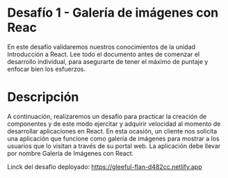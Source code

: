 # Desafío 1 - Galería de imágenes con Reac

En este desafío validaremos nuestros conocimientos de la unidad Introducción a React.
Lee todo el documento antes de comenzar el desarrollo individual, para asegurarte de tener
el máximo de puntaje y enfocar bien los esfuerzos.

# Descripción

A continuación, realizaremos un desafío para practicar la creación de componentes y de
este modo ejercitar y adquirir velocidad al momento de desarrollar aplicaciones en React. En
esta ocasión, un cliente nos solicita una aplicación que funcione como galería de imágenes
para mostrar a los usuarios que lo visitan a través de su portal web. La aplicación debe llevar
por nombre Galería de Imágenes con React.

Linck del desafio deployado: https://gleeful-flan-d482cc.netlify.app


